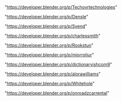"https://developer.blender.org/p/Techovrtechnologies"

"https://developer.blender.org/p/Densle"

"https://developer.blender.org/p/Svend"

"https://developer.blender.org/p/charlessmith"

"https://developer.blender.org/p/Rookstun"

"https://developer.blender.org/p/miorrstjur"

"https://developer.blender.org/p/dictionaryishcom9"

"https://developer.blender.org/p/alorawilliams"

"https://developer.blender.org/p/Whitehole"

"https://developer.blender.org/p/onroadzcarrental"


